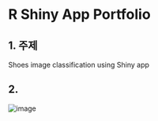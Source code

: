 # **R Shiny App Portfolio**

## 1. 주제
Shoes image classification using Shiny app

## 2. 
![image](https://user-images.githubusercontent.com/82884493/121133733-aaf36380-c86d-11eb-9b6c-ac8d84e8c894.png)
